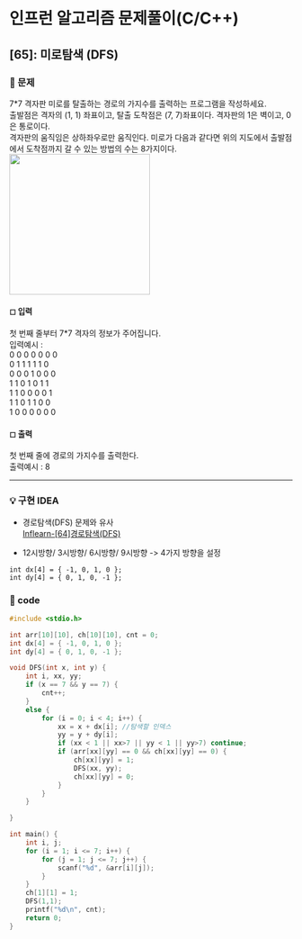 # 인프런 알고리즘 문제풀이(C/C++)

## [65]: 미로탐색 (DFS)

### 🌴 문제

7\*7 격자판 미로를 탈출하는 경로의 가지수를 출력하는 프로그램을 작성하세요.<br>
출발점은 격자의 (1, 1) 좌표이고, 탈출 도착점은 (7, 7)좌표이다. 격자판의 1은 벽이고, 0은 통로이다.<br>
격자판의 움직임은 상하좌우로만 움직인다. 미로가 다음과 같다면 위의 지도에서 출발점에서 도착점까지 갈 수 있는 방법의 수는 8가지이다. <br>
<img src="https://user-images.githubusercontent.com/49135797/119876395-d0759880-bf62-11eb-9e30-08ef2e75b006.png" width="250px" height="250px"/>

#### ◻ 입력

첫 번째 줄부터 7\*7 격자의 정보가 주어집니다.<br>
입력예시 : <br>
0 0 0 0 0 0 0<br>
0 1 1 1 1 1 0<br>
0 0 0 1 0 0 0<br>
1 1 0 1 0 1 1<br>
1 1 0 0 0 0 1<br>
1 1 0 1 1 0 0<br>
1 0 0 0 0 0 0

#### ◻ 출력

첫 번째 줄에 경로의 가지수를 출력한다.<br>
출력예시 : 8

---

### 💡 구현 IDEA

- 경로탐색(DFS) 문제와 유사 <br>
  [Inflearn-[64]경로탐색(DFS)](<https://github.com/healing99/algorithm/blob/master/Inflearn/%5B64%5D%20%EA%B2%BD%EB%A1%9C%ED%83%90%EC%83%89(DFS).md>)

- 12시방향/ 3시방향/ 6시방향/ 9시방향 -> 4가지 방향을 설정

```
int dx[4] = { -1, 0, 1, 0 };
int dy[4] = { 0, 1, 0, -1 };
```

### 🤠 code

```c++
#include <stdio.h>

int arr[10][10], ch[10][10], cnt = 0;
int dx[4] = { -1, 0, 1, 0 };
int dy[4] = { 0, 1, 0, -1 };

void DFS(int x, int y) {
	int i, xx, yy;
	if (x == 7 && y == 7) {
		cnt++;
	}
	else {
		for (i = 0; i < 4; i++) {
			xx = x + dx[i]; //탐색할 인덱스
			yy = y + dy[i];
			if (xx < 1 || xx>7 || yy < 1 || yy>7) continue;
			if (arr[xx][yy] == 0 && ch[xx][yy] == 0) {
				ch[xx][yy] = 1;
				DFS(xx, yy);
				ch[xx][yy] = 0;
			}
		}
	}

}

int main() {
	int i, j;
	for (i = 1; i <= 7; i++) {
		for (j = 1; j <= 7; j++) {
			scanf("%d", &arr[i][j]);
		}
	}
	ch[1][1] = 1;
	DFS(1,1);
	printf("%d\n", cnt);
	return 0;
}
```
